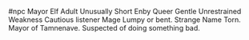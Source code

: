 #npc 
Mayor  Elf Adult Unusually Short Enby Queer Gentle Unrestrained Weakness Cautious listener Mage Lumpy or bent. Strange Name Torn.
Mayor of Tamnenave. Suspected of doing something bad.